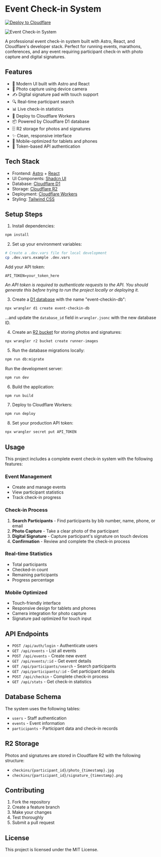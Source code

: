 # Event Check-in System

[![Deploy to Cloudflare](https://deploy.workers.cloudflare.com/button)](https://deploy.workers.cloudflare.com/?url=https://github.com/cloudflare/templates/tree/main/event-checkin-template)

![Event Check-in System](https://imagedelivery.net/wSMYJvS3Xw-n339CbDyDIA/52b88668-0144-489c-dd02-fe620270ba00/public)

<!-- dash-content-start -->

A professional event check-in system built with Astro, React, and Cloudflare's developer stack. Perfect for running events, marathons, conferences, and any event requiring participant check-in with photo capture and digital signatures.

## Features

- 🎨 Modern UI built with Astro and React
- 📸 Photo capture using device camera
- ✍️ Digital signature pad with touch support
- 🔍 Real-time participant search
- 📊 Live check-in statistics
- 🚀 Deploy to Cloudflare Workers
- 📦 Powered by Cloudflare D1 database
- 🗄️ R2 storage for photos and signatures
- ✨ Clean, responsive interface
- 📱 Mobile-optimized for tablets and phones
- 🔐 Token-based API authentication

## Tech Stack

- Frontend: [Astro](https://astro.build) + [React](https://react.dev)
- UI Components: [Shadcn UI](https://ui.shadcn.com)
- Database: [Cloudflare D1](https://developers.cloudflare.com/d1)
- Storage: [Cloudflare R2](https://developers.cloudflare.com/r2)
- Deployment: [Cloudflare Workers](https://workers.cloudflare.com)
- Styling: [Tailwind CSS](https://tailwindcss.com)

<!-- dash-content-end -->

## Setup Steps

1. Install dependencies:

```bash
npm install
```

2. Set up your environment variables:

```bash
# Create a .dev.vars file for local development
cp .dev.vars.example .dev.vars
```

Add your API token:

```
API_TOKEN=your_token_here
```

_An API token is required to authenticate requests to the API. You should generate this before trying to run the project locally or deploying it._

3. Create a [D1 database](https://developers.cloudflare.com/d1/get-started/) with the name "event-checkin-db":

```bash
npx wrangler d1 create event-checkin-db
```

...and update the `database_id` field in `wrangler.jsonc` with the new database ID.

4. Create an [R2 bucket](https://developers.cloudflare.com/r2/get-started/) for storing photos and signatures:

```bash
npx wrangler r2 bucket create runner-images
```

5. Run the database migrations locally:

```bash
npm run db:migrate
```

Run the development server:

```bash
npm run dev
```

6. Build the application:

```bash
npm run build
```

7. Deploy to Cloudflare Workers:

```bash
npm run deploy
```

8. Set your production API token:

```bash
npx wrangler secret put API_TOKEN
```

## Usage

This project includes a complete event check-in system with the following features:

### Event Management
- Create and manage events
- View participant statistics
- Track check-in progress

### Check-in Process
1. **Search Participants** - Find participants by bib number, name, phone, or email
2. **Photo Capture** - Take a clear photo of the participant
3. **Digital Signature** - Capture participant's signature on touch devices
4. **Confirmation** - Review and complete the check-in process

### Real-time Statistics
- Total participants
- Checked-in count
- Remaining participants
- Progress percentage

### Mobile Optimized
- Touch-friendly interface
- Responsive design for tablets and phones
- Camera integration for photo capture
- Signature pad optimized for touch input

## API Endpoints

- `POST /api/auth/login` - Authenticate users
- `GET /api/events` - List all events
- `POST /api/events` - Create new event
- `GET /api/events/:id` - Get event details
- `GET /api/participants/search` - Search participants
- `GET /api/participants/:id` - Get participant details
- `POST /api/checkin` - Complete check-in process
- `GET /api/stats` - Get check-in statistics

## Database Schema

The system uses the following tables:
- `users` - Staff authentication
- `events` - Event information
- `participants` - Participant data and check-in records

## R2 Storage

Photos and signatures are stored in Cloudflare R2 with the following structure:
- `checkins/{participant_id}/photo_{timestamp}.jpg`
- `checkins/{participant_id}/signature_{timestamp}.png`

## Contributing

1. Fork the repository
2. Create a feature branch
3. Make your changes
4. Test thoroughly
5. Submit a pull request

## License

This project is licensed under the MIT License.